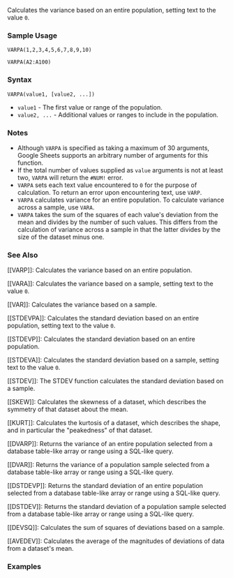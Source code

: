 Calculates the variance based on an entire population, setting text to the value `0`.

### Sample Usage

`VARPA(1,2,3,4,5,6,7,8,9,10)`

`VARPA(A2:A100)`

### Syntax

`VARPA(value1, [value2, ...])`

* `value1` - The first value or range of the population.
* `value2, ...` - Additional values or ranges to include in the population.

### Notes

* Although `VARPA` is specified as taking a maximum of 30 arguments, Google Sheets supports an arbitrary number of arguments for this function.
* If the total number of values supplied as `value` arguments is not at least two, `VARPA` will return the `#NUM!` error.
* `VARPA` sets each text value encountered to `0` for the purpose of calculation. To return an error upon encountering text, use `VARP`.
* `VARPA` calculates variance for an entire population. To calculate variance across a sample, use `VARA`.
* `VARPA` takes the sum of the squares of each value's deviation from the mean and divides by the number of such values. This differs from the calculation of variance across a sample in that the latter divides by the size of the dataset minus one.

### See Also

[[VARP]]: Calculates the variance based on an entire population.

[[VARA]]: Calculates the variance based on a sample, setting text to the value `0`.

[[VAR]]: Calculates the variance based on a sample.

[[STDEVPA]]: Calculates the standard deviation based on an entire population, setting text to the value `0`.

[[STDEVP]]: Calculates the standard deviation based on an entire population.

[[STDEVA]]: Calculates the standard deviation based on a sample, setting text to the value `0`.

[[STDEV]]: The STDEV function calculates the standard deviation based on a sample.

[[SKEW]]: Calculates the skewness of a dataset, which describes the symmetry of that dataset about the mean.

[[KURT]]: Calculates the kurtosis of a dataset, which describes the shape, and in particular the "peakedness" of that dataset.

[[DVARP]]: Returns the variance of an entire population selected from a database table-like array or range using a SQL-like query.

[[DVAR]]: Returns the variance of a population sample selected from a database table-like array or range using a SQL-like query.

[[DSTDEVP]]: Returns the standard deviation of an entire population selected from a database table-like array or range using a SQL-like query.

[[DSTDEV]]: Returns the standard deviation of a population sample selected from a database table-like array or range using a SQL-like query.

[[DEVSQ]]: Calculates the sum of squares of deviations based on a sample.

[[AVEDEV]]: Calculates the average of the magnitudes of deviations of data from a dataset's mean.

### Examples